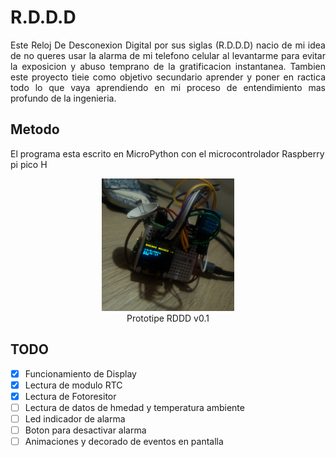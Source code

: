 # R.D.D.D

<p style="text-align: justify;">Este Reloj De Desconexion Digital por sus siglas (R.D.D.D) nacio de mi idea de no queres usar la alarma de mi telefono celular al levantarme para evitar la exposicion y abuso temprano de la gratificacion instantanea. Tambien este proyecto tieie como objetivo secundario aprender y poner en ractica todo lo que vaya aprendiendo en mi proceso de entendimiento mas profundo de la ingenieria.</p>

## Metodo
El programa esta escrito en MicroPython con el microcontrolador Raspberry pi pico H


<figure align="center">
<img src="/images/readme_images/RDDDv0,1.jpg" width="50%">
<figcaption>Prototipe RDDD v0.1</figcaption>
</figure>

## TODO

* [x] Funcionamiento de Display
* [x] Lectura de modulo RTC 
* [x] Lectura de Fotoresitor
* [ ] Lectura de datos de hmedad y temperatura ambiente
* [ ] Led indicador de alarma
* [ ] Boton para desactivar alarma
* [ ] Animaciones y decorado de eventos en pantalla